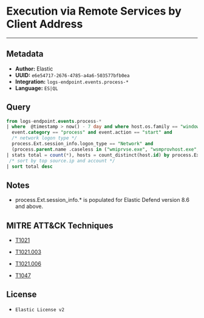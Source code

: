 # Execution via Remote Services by Client Address

---

## Metadata

- **Author:** Elastic
- **UUID:** `e6e54717-2676-4785-a4a6-503577bfb0ea`
- **Integration:** `logs-endpoint.events.process-*`
- **Language:** `ES|QL`

## Query

```sql
from logs-endpoint.events.process-*
| where  @timestamp > now() - 7 day and where host.os.family == "windows" and 
  event.category == "process" and event.action == "start" and 
  /* network logon type */
  process.Ext.session_info.logon_type == "Network" and 
  (process.parent.name .caseless in ("wmiprvse.exe", "wsmprovhost.exe", "winrshost.exe") or (process.parent.name == "svchost.exe" and process.parent.args == "DcomLaunch"))
| stats total = count(*), hosts = count_distinct(host.id) by process.Ext.session_info.client_address, user.name, process.parent.name
 /* sort by top source.ip and account */
| sort total desc
```

## Notes

- process.Ext.session_info.* is populated for Elastic Defend version 8.6 and above.
## MITRE ATT&CK Techniques

- [T1021](https://attack.mitre.org/techniques//T1021)

- [T1021.003](https://attack.mitre.org/techniques//T1021/003)

- [T1021.006](https://attack.mitre.org/techniques//T1021/006)

- [T1047](https://attack.mitre.org/techniques//T1047)


## License

- `Elastic License v2`
